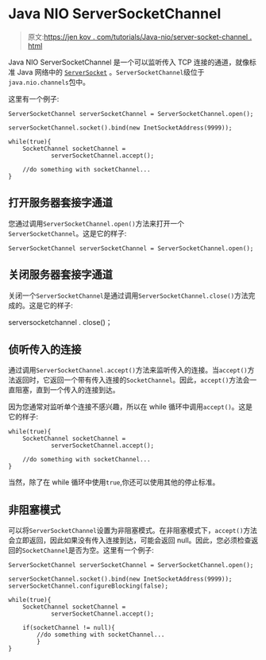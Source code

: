 # Java NIO ServerSocketChannel

> 原文:[https://jen kov . com/tutorials/Java-nio/server-socket-channel . html](https://jenkov.com/tutorials/java-nio/server-socket-channel.html)

Java NIO ServerSocketChannel 是一个可以监听传入 TCP 连接的通道，就像标准 Java 网络中的 [`ServerSocket`](/java-networking/server-sockets.html) 。`ServerSocketChannel`级位于`java.nio.channels`包中。

这里有一个例子:

```
ServerSocketChannel serverSocketChannel = ServerSocketChannel.open();

serverSocketChannel.socket().bind(new InetSocketAddress(9999));

while(true){
    SocketChannel socketChannel =
            serverSocketChannel.accept();

    //do something with socketChannel...
}

```

## 打开服务器套接字通道

您通过调用`ServerSocketChannel.open()`方法来打开一个`ServerSocketChannel`。这是它的样子:

```
ServerSocketChannel serverSocketChannel = ServerSocketChannel.open();

```

## 关闭服务器套接字通道

关闭一个`ServerSocketChannel`是通过调用`ServerSocketChannel.close()`方法完成的。这是它的样子:

serversocketchannel . close()；

## 侦听传入的连接

通过调用`ServerSocketChannel.accept()`方法来监听传入的连接。当`accept()`方法返回时，它返回一个带有传入连接的`SocketChannel`。因此，`accept()`方法会一直阻塞，直到一个传入的连接到达。

因为您通常对监听单个连接不感兴趣，所以在 while 循环中调用`accept()`。这是它的样子:

```
while(true){
    SocketChannel socketChannel =
            serverSocketChannel.accept();

    //do something with socketChannel...
}

```

当然，除了在 while 循环中使用`true`,你还可以使用其他的停止标准。

## 非阻塞模式

可以将`ServerSocketChannel`设置为非阻塞模式。在非阻塞模式下，`accept()`方法会立即返回，因此如果没有传入连接到达，可能会返回 null。因此，您必须检查返回的`SocketChannel`是否为空。这里有一个例子:

```
ServerSocketChannel serverSocketChannel = ServerSocketChannel.open();

serverSocketChannel.socket().bind(new InetSocketAddress(9999));
serverSocketChannel.configureBlocking(false);

while(true){
    SocketChannel socketChannel =
            serverSocketChannel.accept();

    if(socketChannel != null){
        //do something with socketChannel...
        }
}

```